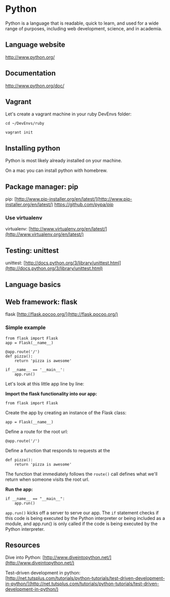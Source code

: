 # Python

Python is a language that is readable, quick to learn, and used for a wide range of purposes, including web development, science, and in academia.



## Language website

http://www.python.org/



## Documentation

http://www.python.org/doc/


## Vagrant

Let's create a vagrant machine in your ruby DevEnvs folder:

~~~~~~~~
cd ~/DevEnvs/ruby
~~~~~~~~

~~~~~~~~
vagrant init
~~~~~~~~


## Installing python
Python is most likely already installed on your machine.

On a mac you can install python with homebrew.



## Package manager: pip
pip: [http://www.pip-installer.org/en/latest/](http://www.pip-installer.org/en/latest/)
https://github.com/pypa/pip



### Use virtualenv
virtualenv: [http://www.virtualenv.org/en/latest/](http://www.virtualenv.org/en/latest/)



## Testing: unittest
unittest: [http://docs.python.org/3/library/unittest.html](http://docs.python.org/3/library/unittest.html)



## Language basics


## Web framework: flask
flask [http://flask.pocoo.org/](http://flask.pocoo.org/)


### Simple example

~~~~~~~~
from flask import Flask
app = Flask(__name__)

@app.route('/')
def pizza():
    return 'pizza is awesome'

if __name__ == '__main__':
    app.run()
~~~~~~~~

Let's look at this little app line by line:

**Import the flask functionality into our app:**

~~~~~~~~
from flask import Flask
~~~~~~~~

Create the app by creating an instance of the Flask class:

~~~~~~~~
app = Flask(__name__)
~~~~~~~~

Define a route for the root url:

~~~~~~~~
@app.route('/')
~~~~~~~~

Define a function that responds to requests at the

~~~~~~~~
def pizza():
    return 'pizza is awesome'
~~~~~~~~

The function that immediately follows the `route()` call defines what we'll return when someone visits the root url.

**Run the app:**

~~~~~~~~
if __name__ == "__main__":
    app.run()
~~~~~~~~

`app.run()` kicks off a server to serve our app. The `if` statement checks if this code is being executed by the Python interpreter or being included as a module, and app.run() is only called if the code is being executed by the Python interpreter.


## Resources

Dive into Python: [http://www.diveintopython.net/](http://www.diveintopython.net/)

Test-driven development in python: [http://net.tutsplus.com/tutorials/python-tutorials/test-driven-development-in-python/](http://net.tutsplus.com/tutorials/python-tutorials/test-driven-development-in-python/)
